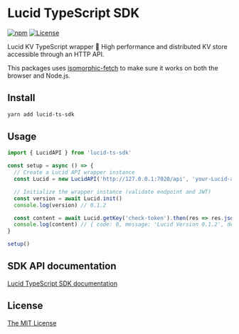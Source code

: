 # Lucid TypeScript SDK
[![npm](https://img.shields.io/npm/v/lucid-ts-sdk?label=npm)](https://www.npmjs.com/package/lucid-ts-sdk)
[![License](https://img.shields.io/badge/license-MIT-lightgrey.svg)](https://github.com/lucid-kv/ts-sdk/blob/master/LICENSE)

Lucid KV TypeScript wrapper 🍬 High performance and distributed KV store accessible through an HTTP API.

This packages uses [isomorphic-fetch](https://github.com/matthew-andrews/isomorphic-fetch) to make sure it works on both the browser and Node.js.

## Install
```sh
yarn add lucid-ts-sdk
```

## Usage
```ts
import { LucidAPI } from 'lucid-ts-sdk'

const setup = async () => {
  // Create a Lucid API wrapper instance
  const Lucid = new LucidAPI('http://127.0.0.1:7020/api', 'your-Lucid-authentication-JSON-Web-Token')

  // Initialize the wrapper instance (validate endpoint and JWT)
  const version = await Lucid.init()
  console.log(version) // 0.1.2

  const content = await Lucid.getKey('check-token').then(res => res.json())
  console.log(content) // { code: 0, message: 'Lucid Version 0.1.2', details: null }
}

setup()
```

## SDK API documentation
[Lucid TypeScript SDK documentation](https://lucid-kv.github.io/ts-sdk/classes/_index_.lucidapi.html)

## License
[The MIT License](./LICENSE)
